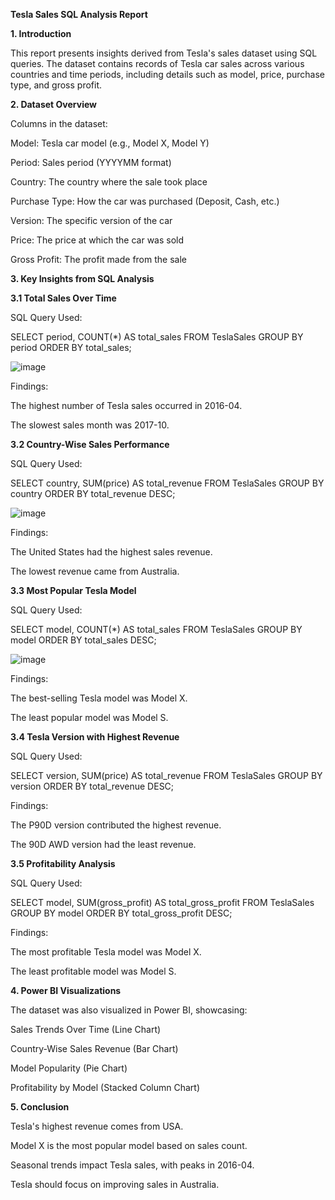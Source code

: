 **Tesla Sales SQL Analysis Report**

**1. Introduction**

This report presents insights derived from Tesla's sales dataset using SQL queries. The dataset contains records of Tesla car sales across various countries and time periods, including details such as model, price, purchase type, and gross profit.

**2. Dataset Overview**

Columns in the dataset:

Model: Tesla car model (e.g., Model X, Model Y)

Period: Sales period (YYYYMM format)

Country: The country where the sale took place

Purchase Type: How the car was purchased (Deposit, Cash, etc.)

Version: The specific version of the car

Price: The price at which the car was sold

Gross Profit: The profit made from the sale



**3. Key Insights from SQL Analysis**

**3.1 Total Sales Over Time**

SQL Query Used:

SELECT period, COUNT(*) AS total_sales
FROM TeslaSales
GROUP BY period
ORDER BY total_sales;

![image](https://github.com/user-attachments/assets/f485c1da-4f1e-495f-bb7f-0a1fc0c6fd5b)


Findings:

The highest number of Tesla sales occurred in 2016-04.

The slowest sales month was 2017-10.


**3.2 Country-Wise Sales Performance**

SQL Query Used:

SELECT country, SUM(price) AS total_revenue
FROM TeslaSales
GROUP BY country
ORDER BY total_revenue DESC;

![image](https://github.com/user-attachments/assets/13647ba3-1b4f-423b-9766-0243dcd5f57a)


Findings:

The United States had the highest sales revenue.

The lowest revenue came from Australia.


**3.3 Most Popular Tesla Model**

SQL Query Used:

SELECT model, COUNT(*) AS total_sales
FROM TeslaSales
GROUP BY model
ORDER BY total_sales DESC;

![image](https://github.com/user-attachments/assets/4a7a3f24-b681-458f-9eb9-d5545e81bd05)


Findings:

The best-selling Tesla model was Model X.

The least popular model was Model S.


**3.4 Tesla Version with Highest Revenue**

SQL Query Used:

SELECT version, SUM(price) AS total_revenue
FROM TeslaSales
GROUP BY version
ORDER BY total_revenue DESC;


Findings:

The P90D version contributed the highest revenue.

The 90D AWD version had the least revenue.


**3.5 Profitability Analysis**

SQL Query Used:

SELECT model, SUM(gross_profit) AS total_gross_profit
FROM TeslaSales
GROUP BY model
ORDER BY total_gross_profit DESC;

Findings:

The most profitable Tesla model was Model X.

The least profitable model was Model S.


**4. Power BI Visualizations**

The dataset was also visualized in Power BI, showcasing:

Sales Trends Over Time (Line Chart)

Country-Wise Sales Revenue (Bar Chart)

Model Popularity (Pie Chart)

Profitability by Model (Stacked Column Chart)



**5. Conclusion**

Tesla's highest revenue comes from USA.

Model X is the most popular model based on sales count.

Seasonal trends impact Tesla sales, with peaks in 2016-04.

Tesla should focus on improving sales in Australia.
